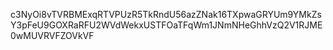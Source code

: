 c3NyOi8vTVRBMExqRTVPUzR5TkRndU56azZNak16TXpwaGRYUm9YMkZsY3pFeU9GOXRaRFU2WVdWekxUSTFOaTFqWm1JNmNHeGhhVzQ2V1RJME0wMUVRVFZOVkVF
